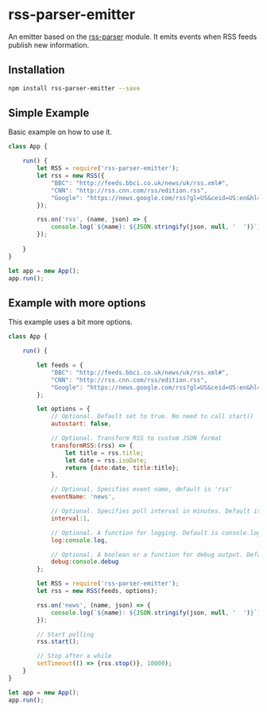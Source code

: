 # rss-parser-emitter

An emitter based on the [rss-parser](https://www.npmjs.com/package/rss-parser) module. It emits events when RSS feeds publish new information.

## Installation

````bash
npm install rss-parser-emitter --save
````

## Simple Example

Basic example on how to use it.

````javascript
class App {

    run() {
        let RSS = require('rss-parser-emitter');
        let rss = new RSS({
            "BBC": "http://feeds.bbci.co.uk/news/uk/rss.xml#",
            "CNN": "http://rss.cnn.com/rss/edition.rss",
            "Google": "https://news.google.com/rss?gl=US&ceid=US:en&hl=en-US"
        });

        rss.on('rss', (name, json) => {
            console.log(`${name}: ${JSON.stringify(json, null, '  ')}`);
        });
        
    }
}

let app = new App();
app.run();
````

## Example with more options

This example uses a bit more options.

````javascript
class App {

    run() {

        let feeds = {
            "BBC": "http://feeds.bbci.co.uk/news/uk/rss.xml#",
            "CNN": "http://rss.cnn.com/rss/edition.rss",
            "Google": "https://news.google.com/rss?gl=US&ceid=US:en&hl=en-US"
        };

        let options = {
            // Optional. Default set to true. No need to call start()
            autostart: false,

            // Optional. Transform RSS to custom JSON format
            transformRSS:(rss) => {
                let title = rss.title;
                let date = rss.isoDate;
                return {date:date, title:title};
            },

            // Optional. Specifies event name, default is 'rss'
            eventName: 'news',

            // Optional. Specifies poll interval in minutes. Default is 5.
            interval:1,

            // Optional. A function for logging. Default is console.log
            log:console.log,

            // Optional. A boolean or a function for debug output. Default is false. If true, console.debug is used.
            debug:console.debug
        };

        let RSS = require('rss-parser-emitter');
        let rss = new RSS(feeds, options);

        rss.on('news', (name, json) => {
            console.log(`${name}: ${JSON.stringify(json, null, '  ')}`);
        });

        // Start polling
        rss.start();

        // Stop after a while
        setTimeout(() => {rss.stop()}, 10000);
    }
}

let app = new App();
app.run();
````
